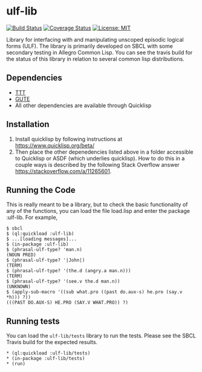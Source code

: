 # ulf-lib
[![Build Status](https://travis-ci.com/genelkim/ulf-lib.svg?branch=master)](https://travis-ci.com/genelkim/ulf-lib)
[![Coverage Status](https://coveralls.io/repos/github/genelkim/ulf-lib/badge.svg?branch=travis-build)](https://coveralls.io/github/genelkim/ulf-lib?branch=travis-build)
[![License: MIT](https://img.shields.io/badge/License-MIT-yellow.svg)](https://opensource.org/licenses/MIT)

Library for interfacing with and manipulating unscoped episodic logical forms (ULF). The library is primarily developed on SBCL with some secondary testing in Allegro Common Lisp. You can see the travis build for the status of this library in relation to several common lisp distributions.

## Dependencies
- [TTT](https://github.com/genelkim/ttt)
- [GUTE](https://github.com/genelkim/gute)
- All other dependencies are available through Quicklisp

## Installation
1. Install quicklisp by following instructions at https://www.quicklisp.org/beta/
2. Then place the other depenedencies listed above in a folder accessible to Quicklisp or ASDF (which underlies quicklisp). How to do this in a couple ways is described by the following Stack Overflow answer https://stackoverflow.com/a/11265601.

## Running the Code
This is really meant to be a library, but to check the basic functionality of any of the functions, you can load the file load.lisp and enter the package :ulf-lib.  For example,
```
$ sbcl
$ (ql:quickload :ulf-lib)
$ ...[loading messages]...
$ (in-package :ulf-lib)
$ (phrasal-ulf-type? 'man.n)
(NOUN PRED)
$ (phrasal-ulf-type? '|John|)
(TERM)
$ (phrasal-ulf-type? '(the.d (angry.a man.n)))
(TERM)
$ (phrasal-ulf-type? '(see.v the.d man.n))
(UNKNOWN)
$ (apply-sub-macro '((sub what.pro ((past do.aux-s) he.pro (say.v *h))) ?))
(((PAST DO.AUX-S) HE.PRO (SAY.V WHAT.PRO)) ?)
```

## Running tests
You can load the `ulf-lib/tests` library to run the tests. Please see the SBCL Travis build for the expected results.
```
* (ql:quickload :ulf-lib/tests)
* (in-package :ulf-lib/tests)
* (run)
```

